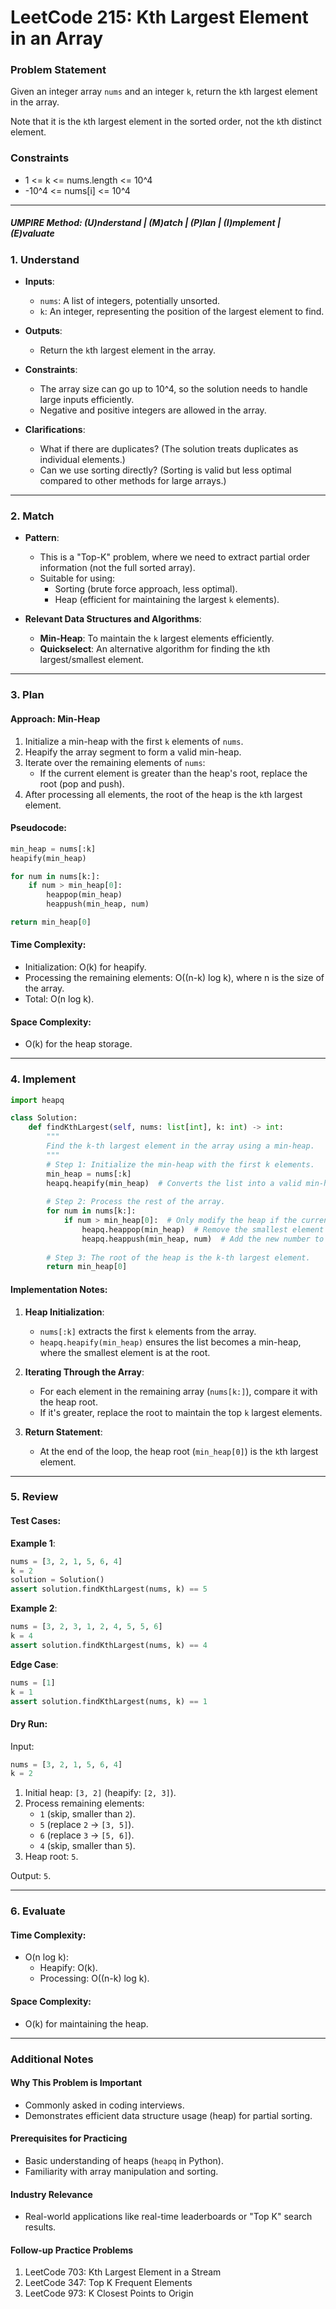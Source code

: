 # LeetCode 215: Kth Largest Element in an Array

### Problem Statement

Given an integer array `nums` and an integer `k`, return the `k`th largest element in the array.

Note that it is the `k`th largest element in the sorted order, not the `k`th distinct element.

### Constraints
- 1 <= k <= nums.length <= 10^4
- -10^4 <= nums[i] <= 10^4

---

##### UMPIRE Method: (U)nderstand | (M)atch | (P)lan | (I)mplement | (E)valuate

### 1. Understand
- **Inputs**:
  - `nums`: A list of integers, potentially unsorted.
  - `k`: An integer, representing the position of the largest element to find.
  
- **Outputs**:
  - Return the `k`th largest element in the array.

- **Constraints**:
  - The array size can go up to 10^4, so the solution needs to handle large inputs efficiently.
  - Negative and positive integers are allowed in the array.

- **Clarifications**:
  - What if there are duplicates? (The solution treats duplicates as individual elements.)
  - Can we use sorting directly? (Sorting is valid but less optimal compared to other methods for large arrays.)

---

### 2. Match
- **Pattern**:
  - This is a "Top-K" problem, where we need to extract partial order information (not the full sorted array).
  - Suitable for using:
    - Sorting (brute force approach, less optimal).
    - Heap (efficient for maintaining the largest `k` elements).

- **Relevant Data Structures and Algorithms**:
  - **Min-Heap**: To maintain the `k` largest elements efficiently.
  - **Quickselect**: An alternative algorithm for finding the `k`th largest/smallest element.

---

### 3. Plan

#### Approach: Min-Heap
1. Initialize a min-heap with the first `k` elements of `nums`.
2. Heapify the array segment to form a valid min-heap.
3. Iterate over the remaining elements of `nums`:
   - If the current element is greater than the heap's root, replace the root (pop and push).
4. After processing all elements, the root of the heap is the `k`th largest element.

#### Pseudocode:
```python
min_heap = nums[:k]
heapify(min_heap)

for num in nums[k:]:
    if num > min_heap[0]:
        heappop(min_heap)
        heappush(min_heap, num)

return min_heap[0]
```

#### Time Complexity:
- Initialization: O(k) for heapify.
- Processing the remaining elements: O((n-k) log k), where n is the size of the array.
- Total: O(n log k).

#### Space Complexity:
- O(k) for the heap storage.

---

### 4. Implement

```python
import heapq

class Solution:
    def findKthLargest(self, nums: list[int], k: int) -> int:
        """
        Find the k-th largest element in the array using a min-heap.
        """
        # Step 1: Initialize the min-heap with the first k elements.
        min_heap = nums[:k]
        heapq.heapify(min_heap)  # Converts the list into a valid min-heap
        
        # Step 2: Process the rest of the array.
        for num in nums[k:]:
            if num > min_heap[0]:  # Only modify the heap if the current number is larger than the heap's root
                heapq.heappop(min_heap)  # Remove the smallest element in the heap
                heapq.heappush(min_heap, num)  # Add the new number to the heap
        
        # Step 3: The root of the heap is the k-th largest element.
        return min_heap[0]
```

#### Implementation Notes:
1. **Heap Initialization**:
   - `nums[:k]` extracts the first `k` elements from the array.
   - `heapq.heapify(min_heap)` ensures the list becomes a min-heap, where the smallest element is at the root.

2. **Iterating Through the Array**:
   - For each element in the remaining array (`nums[k:]`), compare it with the heap root.
   - If it's greater, replace the root to maintain the top `k` largest elements.

3. **Return Statement**:
   - At the end of the loop, the heap root (`min_heap[0]`) is the `k`th largest element.

---

### 5. Review

#### Test Cases:
**Example 1**:
```python
nums = [3, 2, 1, 5, 6, 4]
k = 2
solution = Solution()
assert solution.findKthLargest(nums, k) == 5
```

**Example 2**:
```python
nums = [3, 2, 3, 1, 2, 4, 5, 5, 6]
k = 4
assert solution.findKthLargest(nums, k) == 4
```

**Edge Case**:
```python
nums = [1]
k = 1
assert solution.findKthLargest(nums, k) == 1
```

#### Dry Run:
Input:
```python
nums = [3, 2, 1, 5, 6, 4]
k = 2
```
1. Initial heap: `[3, 2]` (heapify: `[2, 3]`).
2. Process remaining elements:
   - `1` (skip, smaller than `2`).
   - `5` (replace `2` → `[3, 5]`).
   - `6` (replace `3` → `[5, 6]`).
   - `4` (skip, smaller than `5`).
3. Heap root: `5`.

Output: `5`.

---

### 6. Evaluate

#### Time Complexity:
- O(n log k):
  - Heapify: O(k).
  - Processing: O((n-k) log k).

#### Space Complexity:
- O(k) for maintaining the heap.

---

### Additional Notes

#### Why This Problem is Important
- Commonly asked in coding interviews.
- Demonstrates efficient data structure usage (heap) for partial sorting.

#### Prerequisites for Practicing
- Basic understanding of heaps (`heapq` in Python).
- Familiarity with array manipulation and sorting.

#### Industry Relevance
- Real-world applications like real-time leaderboards or "Top K" search results.

#### Follow-up Practice Problems
1. LeetCode 703: Kth Largest Element in a Stream
2. LeetCode 347: Top K Frequent Elements
3. LeetCode 973: K Closest Points to Origin
